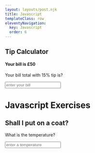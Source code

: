 ```yaml
---
layout: layouts/post.njk
title: Javascript
templateClass: row
eleventyNavigation:
  key: Javascript
  order: 6
---
```

<script>

// JavaScript Tip Calculator
function bill(whatIsMyBill) {
    let totalBill = 50;
    let tipPercent = 15;
    let tip = (totalBill / 100) * tipPercent;
    let totalBillWithTip = totalBill + tip; 
 document.getElementById("myBill").innerHTML = totalBillWithTip;
}
document.write(totalBillWithTip);

</script>
<h2>Tip Calculator</h2>
<h4>Your bill is £50</h4>
<p>Your bill total with 15% tip is?</p>
<input type="text" id="Number" placeholder="enter your bill" oninput="bill(this.value)">
<p id="myBill"></p>

<script> 
function putOnCoat(temperature){
    let sentence = '';
    if (temperature < 50) {
        sentence += 'Put on a coat '
    } else {
        'Pants and vest are fine'
    }
    if (temperature < 30) {
        sentence += 'and a hat'
    }
    if (temperature < 0) {
        sentence = 'Stay inside'
    }
    if (sentence == '') {
        sentence = 'Pants and vest are fine'
    }
  document.getElementById("demo").innerHTML = sentence
}
</script>
<h1>Javascript Exercises</h1>
<h2>Shall I put on a coat?</h2>
<p>What is the temperature?</p>
<input type="text" id="temperature" placeholder="enter a temperature" oninput="putOnCoat(this.value)">
<p id="demo"></p>